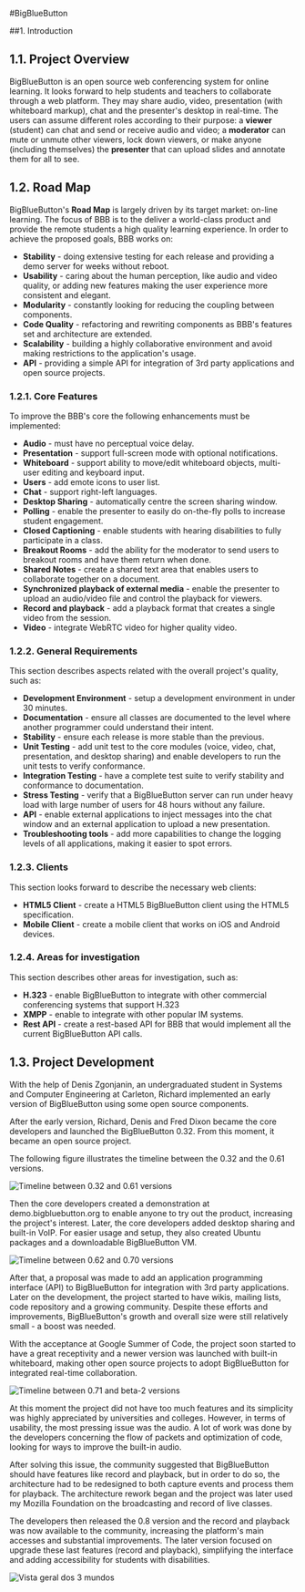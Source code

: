 #BigBlueButton

##1. Introduction

## 1.1. Project Overview
BigBlueButton is an open source web conferencing system for online learning.
It looks forward to help students and teachers to collaborate through a web platform. They may share audio, video, presentation (with whiteboard markup), chat and the presenter's desktop in real-time. The users can assume different roles according to their purpose: a **viewer** (student) can chat and send or receive audio and video; a **moderator** can mute or unmute other viewers, lock down viewers, or make anyone (including themselves) the **presenter** that can upload slides and annotate them for all to see.

## 1.2. Road Map
BigBlueButton's **Road Map** is largely driven by its target market: on-line learning. The focus of BBB is to the deliver a world-class product and provide the remote students a high quality learning experience. In order to achieve the proposed goals, BBB works on:
  * **Stability** - doing extensive testing for each release and providing a demo server for weeks without reboot.
  * **Usability** - caring about the human perception, like audio and video quality, or adding new features making the user experience more consistent and elegant.
  * **Modularity** - constantly looking for reducing the coupling between components.
  * **Code Quality** - refactoring and rewriting components as BBB's features set and architecture are extended.
  * **Scalability** - building a highly collaborative environment and avoid making restrictions to the application's usage.
  * **API** - providing a simple API for integration of 3rd party applications and open source projects.

### 1.2.1. Core Features

To improve the BBB's core the following enhancements must be implemented:
 * **Audio** - must have no perceptual voice delay.
 * **Presentation** - support full-screen mode with optional notifications.
 * **Whiteboard** - support ability to move/edit whiteboard objects, multi-user editing and keyboard input.
 * **Users** - add emote icons to user list.
 * **Chat** - support right-left languages.
 * **Desktop Sharing** - automatically centre the screen sharing window.
 * **Polling** - enable the presenter to easily do on-the-fly polls to increase student engagement.
 * **Closed Captioning** - enable students with hearing disabilities to fully participate in a class.
 * **Breakout Rooms** - add the ability for the moderator to send users to breakout rooms and have them return when done.
 * **Shared Notes** - create a shared text area that enables users to collaborate together on a document.
 * **Synchronized playback of external media** - enable the presenter to upload an audio/video file and control the playback for viewers.
 * **Record and playback** - add a playback format that creates a single video from the session.
 * **Video** - integrate WebRTC video for higher quality video.

### 1.2.2. General Requirements

This section describes aspects related with the overall project's quality, such as:

 * **Development Environment** - setup a development environment in under 30 minutes.
 * **Documentation** - ensure all classes are documented to the level where another programmer could understand their intent.
 * **Stability** - ensure each release is more stable than the previous.
 * **Unit Testing** - add unit test to the core modules (voice, video, chat, presentation, and desktop sharing) and enable developers to run the unit tests to verify conformance.
 * **Integration Testing** - have a complete test suite to verify stability and conformance to documentation.
 * **Stress Testing** - verify that a BigBlueButton server can run under heavy load with large number of users for 48 hours without any failure.
 * **API** - enable external applications to inject messages into the chat window and an external application to upload a new presentation.
 * **Troubleshooting tools** - add more capabilities to change the logging levels of all applications, making it easier to spot errors.

### 1.2.3. Clients

This section looks forward to describe the necessary web clients:

 * **HTML5 Client** - create a HTML5 BigBlueButton client using the HTML5 specification.
 * **Mobile Client** - create a mobile client that works on iOS and Android devices.

### 1.2.4. Areas for investigation

This section describes other areas for investigation, such as:

 * **H.323** - enable BigBlueButton to integrate with other commercial conferencing systems that support H.323
 * **XMPP** - enable to integrate with other popular IM systems.
 * **Rest API** - create a rest-based API for BBB that would implement all the current BigBlueButton API calls.

## 1.3. Project Development

With the help of Denis Zgonjanin, an undergraduated student in Systems and Computer Engineering at Carleton, Richard implemented an early version of BigBlueButton using some open source components. 

After the early version, Richard, Denis and Fred Dixon became the core developers and launched the BigBlueButton 0.32. From this moment, it became an open source project.

The following figure illustrates the timeline between the 0.32 and the 0.61 versions.

![Timeline between 0.32 and 0.61 versions](images/time1.png)

Then the core developers created a demonstration at demo.bigbluebutton.org to enable anyone to try out the product, increasing the project's interest. Later, the core developers added desktop sharing and built-in VoIP. For easier usage and setup, they also created Ubuntu packages and a downloadable BigBlueButton VM.

![Timeline between 0.62 and 0.70 versions](images/time2.png)

After that, a proposal was made to add an application programming interface (API) to BigBlueButton for integration with 3rd party applications. Later on the development, the project started to have wikis, mailing lists, code repository and a growing community. Despite these efforts and improvements, BigBlueButton's growth and overall size were still relatively small - a boost was needed.

With the acceptance at Google Summer of Code, the project soon started to have a great receptivity and a newer version was launched with built-in whiteboard, making other open source projects to adopt BigBlueButton for integrated real-time collaboration.

![Timeline between 0.71 and beta-2 versions](images/time3.png)

At this moment the project did not have too much features and its simplicity was highly appreciated by universities and colleges. However, in terms of usability, the most pressing issue was the audio. A lot of work was done by the developers concerning the flow of packets and optimization of code, looking for ways to improve the built-in audio.

After solving this issue, the community suggested that BigBlueButton should have features like record and playback, but in order to do so, the architecture had to be redesigned to both capture events and process them for playback. The architecture rework began and the project was later used my Mozilla Foundation on the broadcasting and record of live classes.

The developers then released the 0.8 version and the record and playback was now available to the community, increasing the platform's main accesses and substantial improvements. The later version focused on upgrade these last features (record and playback), simplifying the interface and adding accessibility for students with disabilities.

![Vista geral dos 3 mundos](images/time4.png)

